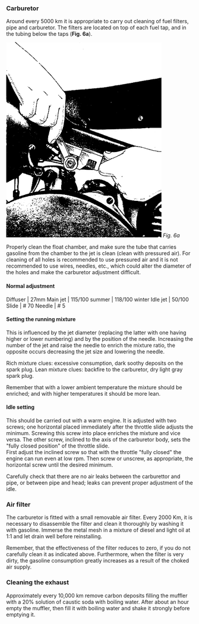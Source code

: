 ### Carburetor

Around every 5000 km it is appropriate to carry out cleaning of fuel filters, pipe and carburetor. 
The filters are located on top of each fuel tap, and in the tubing below the taps (**Fig. 6a**).

![Fig. 6a](06a.png) 
*Fig. 6a*

Properly clean the float chamber, and make sure the tube that carries gasoline from the chamber to 
the jet is clean (clean with pressured air).
For cleaning of all holes is recommended to use pressured air and it is not recommended to use 
wires, needles, etc., which could alter the diameter of the holes and make the carburetor adjustment 
difficult.

#### Normal adjustment

Diffuser | 27mm
Main jet | 115/100 summer
         | 118/100 winter
Idle jet | 50/100
Slide    | # 70
Needle   | # 5

#### Setting the running mixture

This is influenced by the jet diameter (replacing the latter with one having higher or lower 
numbering) and by the position of the needle. Increasing the number of the jet and raise the needle 
to enrich the mixture ratio, the opposite occurs decreasing the jet size and lowering the needle.

Rich mixture clues: excessive consumption, dark soothy deposits on the spark plug.
Lean mixture clues: backfire to the carburetor, dry light gray spark plug.

Remember that with a lower ambient temperature the mixture should be enriched; and with higher 
temperatures it should be more lean.

#### Idle setting

This should be carried out with a warm engine. It is adjusted with two screws; one horizontal placed 
immediately after the throttle slide adjusts the minimum. Screwing this screw into place enriches 
the mixture and vice versa. The other screw, inclined to the axis of the carburetor body, sets the 
"fully closed position" of the throttle slide.  
First adjust the inclined screw so that with the throttle "fully closed" the engine can run even at 
low rpm. Then screw or unscrew, as appropriate, the horizontal screw until the desired minimum.

Carefully check that there are no air leaks between the carburettor and pipe, or between pipe and 
head; leaks can prevent proper adjustment of the idle.

### Air filter

The carburetor is fitted with a small removable air filter. Every 2000 Km, it is necessary to 
disassemble the filter and clean it thoroughly by washing it with gasoline. Immerse the metal mesh 
in a mixture of diesel and light oil at 1:1 and let drain well before reinstalling.

Remember, that the effectiveness of the filter reduces to zero, if you do not carefully clean it as 
indicated above. Furthermore, when the filter is very dirty, the gasoline consumption greatly 
increases as a result of the choked air supply.

### Cleaning the exhaust

Approximately every 10,000 km remove carbon deposits filling the muffler with a 20% solution of 
caustic soda with boiling water. After about an hour empty the muffler, then fill it with boiling 
water and shake it strongly before emptying it.